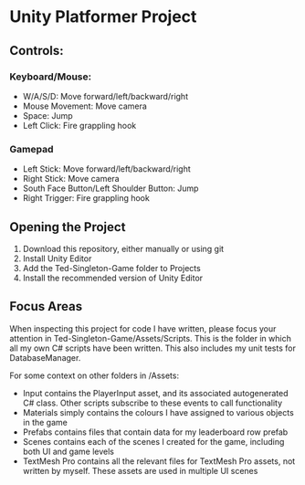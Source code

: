 <h1>Unity Platformer Project</h1>

<h2>Controls:</h2>
<h3>Keyboard/Mouse:</h3>
<ul>
  <li>W/A/S/D: Move forward/left/backward/right</li>
  <li>Mouse Movement: Move camera</li>
  <li>Space: Jump</li>
  <li>Left Click: Fire grappling hook</li>
</ul>

<h3>Gamepad</h3>
<ul>
  <li>Left Stick: Move forward/left/backward/right</li>
  <li>Right Stick: Move camera</li>
  <li>South Face Button/Left Shoulder Button: Jump</li>
  <li>Right Trigger: Fire grappling hook</li>
</ul>

<h2>Opening the Project</h2>
<ol>
  <li>Download this repository, either manually or using git</li>
  <li>Install Unity Editor</li>
  <li>Add the Ted-Singleton-Game folder to Projects</li>
  <li>Install the recommended version of Unity Editor</li>
</ol>

<h2>Focus Areas</h2>
<p>When inspecting this project for code I have written, please focus your attention in Ted-Singleton-Game/Assets/Scripts.
This is the folder in which all my own C# scripts have been written. This also includes my unit tests for DatabaseManager.</p>

For some context on other folders in /Assets:
<ul>
  <li>Input contains the PlayerInput asset, and its associated autogenerated C# class. Other scripts subscribe to these events to call functionality</li>
  <li>Materials simply contains the colours I have assigned to various objects in the game</li>
  <li>Prefabs contains files that contain data for my leaderboard row prefab</li>
  <li>Scenes contains each of the scenes I created for the game, including both UI and game levels</li>
  <li>TextMesh Pro contains all the relevant files for TextMesh Pro assets, not written by myself. These assets are used in multiple UI scenes</li>
</ul>
